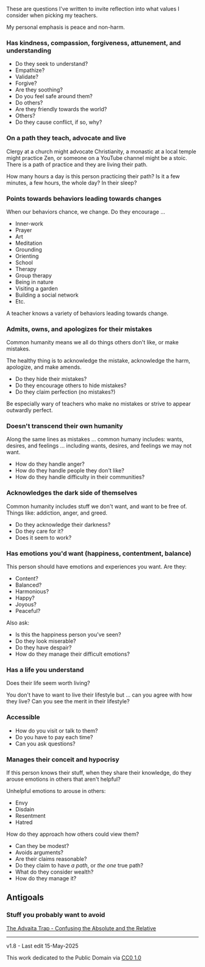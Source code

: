 ﻿These are questions I've written to invite reflection into what values I consider when picking my teachers.

My personal emphasis is peace and non-harm.

### Has kindness, compassion, forgiveness, attunement, and understanding

- Do they seek to understand? 
- Empathize? 
- Validate? 
- Forgive? 
- Are they soothing? 
- Do you feel safe around them? 
- Do others? 
- Are they friendly towards the world? 
- Others? 
- Do they cause conflict, if so, why?

### On a path they teach, advocate and live

Clergy at a church might advocate Christianity, a monastic at a local temple might practice Zen, or someone on a YouTube channel might be a stoic. There is a path of practice and they are living their path. 

How many hours a day is this person practicing their path? Is it a few minutes, a few hours, the whole day? In their sleep?

### Points towards behaviors leading towards changes

When our behaviors chance, we change. Do they encourage ...

- Inner-work
- Prayer
- Art
- Meditation
- Grounding
- Orienting
- School
- Therapy 
- Group therapy 
- Being in nature
- Visiting a garden
- Building a social network
- Etc.

A teacher knows a variety of behaviors leading towards change.

### Admits, owns, and apologizes for their mistakes

Common humanity means we all do things others don't like, or make mistakes.

The healthy thing is to acknowledge the mistake, acknowledge the harm, apologize, and make amends.

- Do they hide their mistakes? 
- Do they encourage others to hide mistakes? 
- Do they claim perfection (no mistakes?)

Be especially wary of teachers who make no mistakes or strive to appear outwardly perfect.
  
### Doesn't transcend their own humanity

Along the same lines as mistakes ... common humany includes: wants, desires, and feelings ... including wants, desires, and feelings we may not want. 

- How do they handle anger? 
- How do they handle people they don't like?
- How do they handle difficulty in their communities?

### Acknowledges the dark side of themselves

Common humanity includes stuff we don't want, and want to be free of. Things like: addiction, anger, and greed.

- Do they acknowledge their darkness?
- Do they care for it?
- Does it seem to work?
 
### Has  emotions  you'd want (happiness, contentment, balance)

This person should have emotions and experiences you want. Are they:

- Content? 
- Balanced? 
- Harmonious? 
- Happy? 
- Joyous? 
- Peaceful?

Also ask: 

- Is this the happiness person you've seen? 
- Do they look miserable? 
- Do they have despair? 
- How do they manage their difficult emotions?
  
### Has a life you understand

Does their life seem worth living? 

You don't have to want to live their lifestyle but ... can you agree with how they live? Can you see the merit in their lifestyle?

### Accessible 

- How do you visit or talk to them? 
- Do you have to pay each time? 
- Can you ask questions?

### Manages their conceit and hypocrisy

If this person knows their stuff, when they share their knowledge, do they arouse emotions in others that aren't helpful? 

Unhelpful emotions to arouse in others:
- Envy
- Disdain
- Resentment
- Hatred

How do they approach how others could view them?

- Can they be modest? 
- Avoids arguments? 
- Are their claims reasonable? 
- Do they claim to have _a path_, or  _the one_  true path? 
- What do they consider wealth? 
- How do they manage it?

## Antigoals
### Stuff you probably want to avoid

[The Advaita Trap - Confusing the Absolute and the Relative](https://www.youtube.com/watch?v=4KXidr0z1RY)


-----

v1.8 - Last edit 15-May-2025 
 
This work dedicated to the Public Domain via [CC0 1.0](https://creativecommons.org/publicdomain/zero/1.0/)

